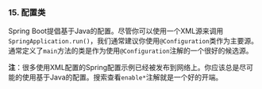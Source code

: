 ### 15. 配置类

Spring Boot提倡基于Java的配置。尽管你可以使用一个XML源来调用`SpringApplication.run()`，我们通常建议你使用`@Configuration`类作为主要源。通常定义了`main`方法的类是作为使用`@Configuration`注解的一个很好的候选源。

**注**：很多使用XML配置的Spring配置示例已经被发布到网络上。你应该总是尽可能的使用基于Java的配置。搜索查看`enable*`注解就是一个好的开端。
